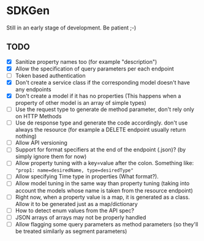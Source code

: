 # SDKGen
Still in an early stage of development. Be patient ;-)

## TODO
- [x] Sanitize property names too (for example "description")
- [x] Allow the specification of query parameters per each endpoint
- [ ] Token based authentication
- [x] Don't create a service class if the corresponding model doesn't have any endpoints
- [x] Don't create a model if it has no properties (This happens when a property of other model is an array of simple types)
- [ ] Use the request type to generate de method parameter, don't rely only on HTTP Methods
- [ ] Use de response type and generate the code accordingly. don't use always the resource (for example a DELETE endpoint usually return nothing)
- [ ] Allow API versioning
- [ ] Support for format specifiers at the end of the endpoint (.json)? (by simply ignore them for now)
- [ ] Allow property tuning with a key=value after the colon. Something like: `"prop1: name=desiredName, type=desiredType"`
- [ ] Allow specifying Time type in properties (What format?).
- [ ] Allow model tuning in the same way than property tuning (taking into account the models whose name is taken from the resource endpoint)
- [ ] Right now, when a property value is a map, it is generated as a class. Allow it to be generated just as a map/dictionary
- [ ] How to detect enum values from the API spec?
- [ ] JSON arrays of arrays may not be properly handled
- [ ] Allow flagging some query parameters as method parameters (so they'll be treated similarly as segment parameters)